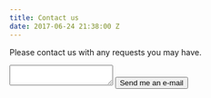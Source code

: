 ```yaml
---
title: Contact us
date: 2017-06-24 21:38:00 Z
---
```


Please contact us with any requests you may have.

<form action="mailto:craigbrett17@aol.com" method="post">
<textarea id="comments"></textarea>
<input type="submit" value="Send me an e-mail" />
</form>